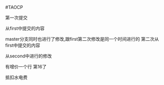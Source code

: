 #TAOCP

第一次提交

从first中提交的内容



master分支同时也进行了修改,跟first第二次修改是同一个时间进行的
第二次从first中提交的内容


从second中进行的修改


有增价一个行
第16了

抵扣水电费

